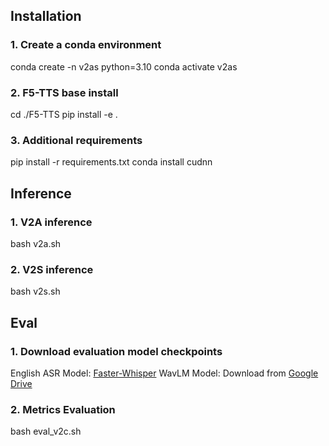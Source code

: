 ## Installation

### 1. Create a conda environment
conda create -n v2as python=3.10
conda activate v2as

### 2. F5-TTS base install
cd ./F5-TTS
pip install -e .

### 3. Additional requirements
pip install -r requirements.txt
conda install cudnn


## Inference

### 1. V2A inference
bash v2a.sh

### 2. V2S inference
bash v2s.sh


## Eval

### 1. Download evaluation model checkpoints
English ASR Model: [Faster-Whisper](https://huggingface.co/Systran/faster-whisper-large-v3)
WavLM Model: Download from [Google Drive](https://drive.google.com/file/d/1-aE1NfzpRCLxA4GUxX9ITI3F9LlbtEGP/view)

### 2. Metrics Evaluation
bash eval_v2c.sh


